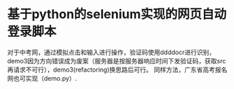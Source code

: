 # 基于python的selenium实现的网页自动登录脚本

对于中考网，通过模拟点击和输入进行操作，验证码使用ddddocr进行识别，demo3因为方向错误成为废案（服务器是按服务器响应时间下发验证码，获取src再请求不可行），demo3(refactoring)换思路后可行。
同样方法，广东省高考报名网也可实现（demo.py）.
